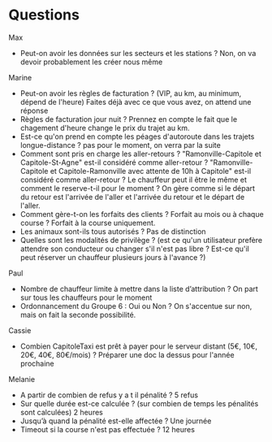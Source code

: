 # Questions

Max
- Peut-on avoir les données sur les secteurs et les stations ? Non, on va devoir probablement les créer nous même

Marine
- Peut-on avoir les règles de facturation ? (VIP, au km, au minimum, dépend de l'heure) Faites déjà avec ce que vous avez, on attend une réponse
- Règles de facturation jour nuit ? Prennez en compte le fait que le chagement d'heure change le prix du trajet au km.
- Est-ce qu'on prend en compte les péages d'autoroute dans les trajets longue-distance ? pas pour le moment, on verra par la suite
- Comment sont pris en charge les aller-retours ? "Ramonville-Capitole et Capitole-St-Agne" est-il considéré comme aller-retour ? "Ramonville-Capitole et Capitole-Ramonville avec attente de 10h à Capitole" est-il considéré comme aller-retour ? Le chauffeur peut il être le même et comment le reserve-t-il pour le moment ?
On gère comme si le départ du retour est l'arrivée de l'aller et l'arrivée du retour et le départ de l'aller.
- Comment gère-t-on les forfaits des clients ? Forfait au mois ou à chaque course ? Forfait à la course uniquement.
- Les animaux sont-ils tous autorisés ? Pas de distinction
- Quelles sont les modalités de privilège ? (est ce qu'un utilisateur prefère attendre son conducteur ou changer s'il n'est pas libre ? Est-ce qu'il peut réserver un chauffeur plusieurs jours à l'avance ?)

Paul
- Nombre de chauffeur limite à mettre dans la liste d’attribution ? On part sur tous les chauffeurs pour le moment
- Ordonnancement du Groupe 6  : Oui ou Non ? On s'accentue sur non, mais on fait la seconde possibilité.

Cassie
- Combien CapitoleTaxi est prêt à payer pour le serveur distant (5€, 10€, 20€, 40€, 80€/mois) ? Préparer une doc la dessus pour l'année prochaine

Melanie 
- A partir de combien de refus y a t il pénalité ? 5 refus
- Sur quelle durée est-ce calculée ? (sur combien de temps les pénalités sont calculées) 2 heures
- Jusqu’à quand la pénalité est-elle affectée ? Une journée
- Timeout si la course n'est pas effectuée ? 12 heures
